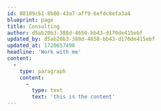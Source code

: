 ```yaml
---
id: 08109c61-8b00-43a7-aff9-6efdc8efa3a4
blueprint: page
title: Consulting
author: d5ab20b3-388d-4650-bb43-d170de415ebf
updated_by: d5ab20b3-388d-4650-bb43-d170de415ebf
updated_at: 1720657490
headline: 'Work with me'
content:
  -
    type: paragraph
    content:
      -
        type: text
        text: 'this is the content'
---
```

